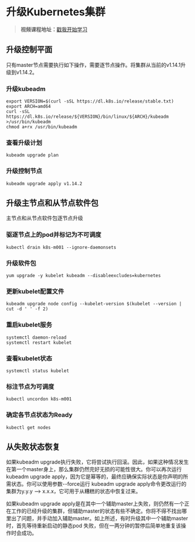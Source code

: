 # 升级Kubernetes集群

> **视频课程地址：**[戳我开始学习](https://www.bilibili.com/video/av49387629?from=search&seid=4418298671230182069)

## 升级控制平面

只有master节点需要执行如下操作，需要逐节点操作。将集群从当前的v1.14.1升级到v1.14.2。

### 升级kubeadm

    export VERSION=$(curl -sSL https://dl.k8s.io/release/stable.txt)
    export ARCH=amd64
    curl -sSL https://dl.k8s.io/release/${VERSION}/bin/linux/${ARCH}/kubeadm >/usr/bin/kubeadm
    chmod a+rx /usr/bin/kubeadm

### 查看升级计划

    kubeadm upgrade plan

### 升级控制节点

    kubeadm upgrade apply v1.14.2

## 升级主节点和从节点软件包

主节点和从节点软件包逐节点升级

### 驱逐节点上的pod并标记为不可调度

    kubectl drain k8s-m001 --ignore-daemonsets

### 升级软件包

    yum upgrade -y kubelet kubeadm --disableexcludes=kubernetes

### 更新kubelet配置文件

    kubeadm upgrade node config --kubelet-version $(kubelet --version | cut -d ' ' -f 2)

### 重启kubelet服务

    systemctl daemon-reload
    systemctl restart kubelet

### 查看kubelet状态

    systemctl status kubelet

### 标注节点为可调度

    kubectl uncordon k8s-m001

### 确定各节点状态为Ready

    kubectl get nodes

## 从失败状态恢复

如果kubeadm upgrade执行失败，它将尝试执行回滚。因此，如果这种情况发生在第一个master身上，那么集群仍然完好无损的可能性很大。你可以再次运行kubeadm upgrade apply，因为它是幂等的，最终应确保实际状态是你声明的所需状态。你可以使用参数--force运行 kubeadm upgrade apply命令更改运行的集群为y.y.y --> x.x.x，它可用于从糟糕的状态中恢复过来。

如果kubeadm upgrade apply是在其中一个辅助master上失败，则仍然有一个正在工作的已经升级的集群，但辅助master的状态有些不确定。你将不得不找出哪里出了问题，并手动加入辅助master。如上所述，有时升级其中一个辅助master时，首先等待重新启动的静态pod 失败，但在一两分钟的暂停后简单地重复该操作时会成功。
